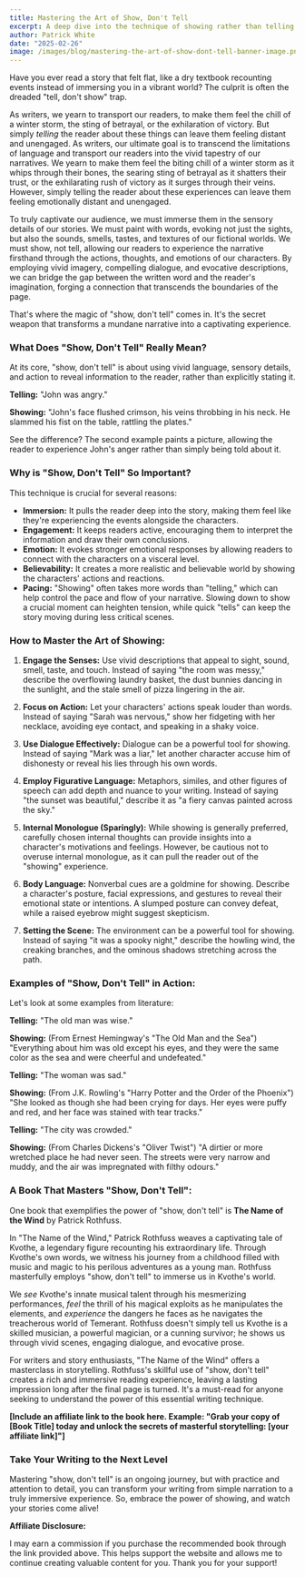 ```yaml
---
title: Mastering the Art of Show, Don't Tell
excerpt: A deep dive into the technique of showing rather than telling in storytelling.
author: Patrick White
date: "2025-02-26"
image: /images/blog/mastering-the-art-of-show-dont-tell-banner-image.png
---
```


Have you ever read a story that felt flat, like a dry textbook recounting events instead of immersing you in a vibrant world? The culprit is often the dreaded "tell, don't show" trap.

As writers, we yearn to transport our readers, to make them feel the chill of a winter storm, the sting of betrayal, or the exhilaration of victory. But simply _telling_ the reader about these things can leave them feeling distant and unengaged. As writers, our ultimate goal is to transcend the limitations of language and transport our readers into the vivid tapestry of our narratives. We yearn to make them feel the biting chill of a winter storm as it whips through their bones, the searing sting of betrayal as it shatters their trust, or the exhilarating rush of victory as it surges through their veins. However, simply telling the reader about these experiences can leave them feeling emotionally distant and unengaged.

To truly captivate our audience, we must immerse them in the sensory details of our stories. We must paint with words, evoking not just the sights, but also the sounds, smells, tastes, and textures of our fictional worlds. We must show, not tell, allowing our readers to experience the narrative firsthand through the actions, thoughts, and emotions of our characters. By employing vivid imagery, compelling dialogue, and evocative descriptions, we can bridge the gap between the written word and the reader's imagination, forging a connection that transcends the boundaries of the page.

That's where the magic of "show, don't tell" comes in. It's the secret weapon that transforms a mundane narrative into a captivating experience.

### **What Does "Show, Don't Tell" Really Mean?**

At its core, "show, don't tell" is about using vivid language, sensory details, and action to reveal information to the reader, rather than explicitly stating it.

**Telling:** "John was angry."

**Showing:** "John's face flushed crimson, his veins throbbing in his neck. He slammed his fist on the table, rattling the plates."

See the difference? The second example paints a picture, allowing the reader to experience John's anger rather than simply being told about it.

### **Why is "Show, Don't Tell" So Important?**

This technique is crucial for several reasons:

- **Immersion:** It pulls the reader deep into the story, making them feel like they're experiencing the events alongside the characters.
- **Engagement:** It keeps readers active, encouraging them to interpret the information and draw their own conclusions.
- **Emotion:** It evokes stronger emotional responses by allowing readers to connect with the characters on a visceral level.
- **Believability:** It creates a more realistic and believable world by showing the characters' actions and reactions.
- **Pacing:** "Showing" often takes more words than "telling," which can help control the pace and flow of your narrative. Slowing down to show a crucial moment can heighten tension, while quick "tells" can keep the story moving during less critical scenes.

### **How to Master the Art of Showing:**

1. **Engage the Senses:** Use vivid descriptions that appeal to sight, sound, smell, taste, and touch. Instead of saying "the room was messy," describe the overflowing laundry basket, the dust bunnies dancing in the sunlight, and the stale smell of pizza lingering in the air.

2. **Focus on Action:** Let your characters' actions speak louder than words. Instead of saying "Sarah was nervous," show her fidgeting with her necklace, avoiding eye contact, and speaking in a shaky voice.

3. **Use Dialogue Effectively:** Dialogue can be a powerful tool for showing. Instead of saying "Mark was a liar," let another character accuse him of dishonesty or reveal his lies through his own words.

4. **Employ Figurative Language:** Metaphors, similes, and other figures of speech can add depth and nuance to your writing. Instead of saying "the sunset was beautiful," describe it as "a fiery canvas painted across the sky."

5. **Internal Monologue (Sparingly):** While showing is generally preferred, carefully chosen internal thoughts can provide insights into a character's motivations and feelings. However, be cautious not to overuse internal monologue, as it can pull the reader out of the "showing" experience.

6. **Body Language:** Nonverbal cues are a goldmine for showing. Describe a character's posture, facial expressions, and gestures to reveal their emotional state or intentions. A slumped posture can convey defeat, while a raised eyebrow might suggest skepticism.

7. **Setting the Scene:** The environment can be a powerful tool for showing. Instead of saying "it was a spooky night," describe the howling wind, the creaking branches, and the ominous shadows stretching across the path.

### **Examples of "Show, Don't Tell" in Action:**

Let's look at some examples from literature:

**Telling:** "The old man was wise."

**Showing:** (From Ernest Hemingway's "The Old Man and the Sea") "Everything about him was old except his eyes, and they were the same color as the sea and were cheerful and undefeated."

**Telling:** "The woman was sad."

**Showing:** (From J.K. Rowling's "Harry Potter and the Order of the Phoenix") "She looked as though she had been crying for days. Her eyes were puffy and red, and her face was stained with tear tracks."

**Telling:** "The city was crowded."

**Showing:** (From Charles Dickens's "Oliver Twist") "A dirtier or more wretched place he had never seen. The streets were very narrow and muddy, and the air was impregnated with filthy odours."

### **A Book That Masters "Show, Don't Tell":**

One book that exemplifies the power of "show, don't tell" is **The Name of the Wind** by Patrick Rothfuss.

In "The Name of the Wind," Patrick Rothfuss weaves a captivating tale of Kvothe, a legendary figure recounting his extraordinary life. Through Kvothe's own words, we witness his journey from a childhood filled with music and magic to his perilous adventures as a young man. Rothfuss masterfully employs "show, don't tell" to immerse us in Kvothe's world.

We _see_ Kvothe's innate musical talent through his mesmerizing performances, _feel_ the thrill of his magical exploits as he manipulates the elements, and _experience_ the dangers he faces as he navigates the treacherous world of Temerant. Rothfuss doesn't simply tell us Kvothe is a skilled musician, a powerful magician, or a cunning survivor; he shows us through vivid scenes, engaging dialogue, and evocative prose.

For writers and story enthusiasts, "The Name of the Wind" offers a masterclass in storytelling. Rothfuss's skillful use of "show, don't tell" creates a rich and immersive reading experience, leaving a lasting impression long after the final page is turned. It's a must-read for anyone seeking to understand the power of this essential writing technique.

**\[Include an affiliate link to the book here. Example: "Grab your copy of \[Book Title\] today and unlock the secrets of masterful storytelling: \[your affiliate link\]"\]**

### **Take Your Writing to the Next Level**

Mastering "show, don't tell" is an ongoing journey, but with practice and attention to detail, you can transform your writing from simple narration to a truly immersive experience. So, embrace the power of showing, and watch your stories come alive\!

**Affiliate Disclosure:**

I may earn a commission if you purchase the recommended book through the link provided above. This helps support the website and allows me to continue creating valuable content for you. Thank you for your support\!
